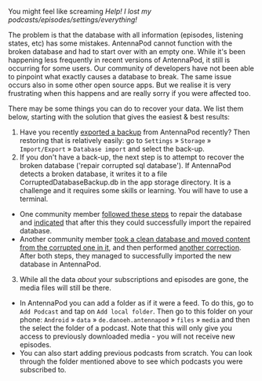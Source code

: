 You might feel like screaming *Help! I lost my podcasts/episodes/settings/everything!*

The problem is that the database with all information (episodes, listening states, etc) has some mistakes. AntennaPod cannot function with the broken database and had to start over with an empty one. While it's been happening less frequently in recent versions of AntennaPod, it still is occurring for some users. Our community of developers have not been able to pinpoint what exactly causes a database to break. The same issue occurs also in some other open source apps. But we realise it is very frustrating when this happens and are really sorry if you were affected too.

There may be some things you can do to recover your data. We list them below, starting with the solution that gives the easiest & best results:

1. Have you recently [exported a backup](/documentation/general/backup) from AntennaPod recently? Then restoring that is relatively easily: go to `Settings` » `Storage` » `Import/Export` » `Database import` and select the back-up.
2. If you don't have a back-up, the next step is to attempt to recover the broken database ('repair corrupted sql database'). If AntennaPod detects a broken database, it writes it to a file CorruptedDatabaseBackup.db in the app storage directory. It is a challenge and it requires some skills or learning. You will have to use a terminal.
  * One community member [followed these steps](https://github.com/AntennaPod/AntennaPod/issues/2463#issuecomment-384088306) to repair the database and [indicated](https://github.com/AntennaPod/AntennaPod/issues/2463#issuecomment-404624614) that after this they could successfully import the repaired database.
  * Another community member [took a clean database and moved content from the corrupted one in it](https://github.com/AntennaPod/AntennaPod/issues/2463#issuecomment-385341068), and then performed [another correction](https://github.com/AntennaPod/AntennaPod/issues/2463#issuecomment-385354995). After both steps, they managed to successfully imported the new database in AntennaPod.
3. While all the data *about* your subscriptions and episodes are gone, the media files will still be there.
  * In AntennaPod you can add a folder as if it were a feed. To do this, go to `Add Podcast` and tap on `Add local folder`. Then go to this folder on your phone: `Android` » `data` » `de.danoeh.antennapod` » `files` » `media` and then the select the folder of a podcast. Note that this will only give you access to previously downloaded media - you will not receive new episodes.
  * You can also start adding previous podcasts from scratch. You can look through the folder mentioned above to see which podcasts you were subscribed to.
